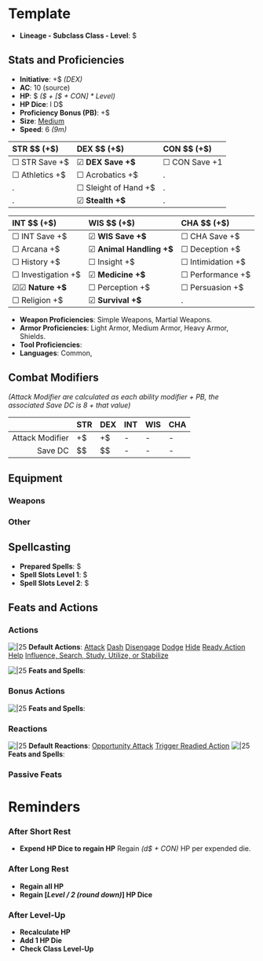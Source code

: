 # Template
- **Lineage - Subclass Class - Level**: $
## Stats and Proficiencies
- **Initiative**: +$ *(DEX)*
- **AC**: 10 (source)
- **HP**: $ *($ + [$ + CON] * Level)*
- **HP Dice**: l D$
- **Proficiency Bonus (PB)**: +$
- **Size**: [Medium](game_rules.md#advanced-rules#creature-sizes)
- **Speed**: 6 *(9m)*

| STR $$ (+$)         | DEX $$ (+$)              | CON $$ (+$)       |
| :----------------- | :----------------------- | :---------------- |
| ☐ STR Save +$      | ☑ **DEX Save +$**        | ☐ CON Save +1     |
| ☐ Athletics +$     | ☐ Acrobatics +$          | .                 |
| .                  | ☐ Sleight of Hand +$     | .                 |
| .                  | ☑ **Stealth +$**         | .                 |


| INT $$ (+$)            | WIS $$ (+$)              | CHA $$ (+$)           |
| :--------------------- | :----------------------- | :-------------------- |
| ☐ INT Save +$          | ☑ **WIS Save +$**        | ☐ CHA Save +$         |
| ☐ Arcana +$            | ☑ **Animal Handling +$** | ☐ Deception +$        |
| ☐ History +$           | ☐ Insight +$             | ☐ Intimidation +$     |
| ☐ Investigation +$     | ☑ **Medicine +$**        | ☐ Performance +$      |
| ☑☑ **Nature +$**       | ☐ Perception +$          | ☐ Persuasion +$       |
| ☐ Religion +$          | ☑ **Survival +$**        | .                     |

- **Weapon Proficiencies**: Simple Weapons, Martial Weapons.
- **Armor Proficiencies**: Light Armor, Medium Armor, Heavy Armor, Shields.
- **Tool Proficiencies**:
- **Languages**: Common,

## Combat Modifiers
*(Attack Modifier are calculated as each ability modifier + PB, the associated Save DC is 8 + that value)*

|                 | **STR** | **DEX** | **INT** | **WIS** | **CHA** |
| --------------: | :------ | :------ | :------ | :------ | :------ |
| Attack Modifier | +$      | +$      | -       | -       | -       |
| Save DC         | $$      | $$      | -       | -       | -       |

## Equipment
### Weapons
### Other


## Spellcasting
- **Prepared Spells**: $
- **Spell Slots Level 1**: $
- **Spell Slots Level 2**: $

## Feats and Actions
### Actions
![\|25](https://bg3.wiki/w/images/f/f2/Action_Icon.png) **Default Actions**:
  [Attack](game_rules.md#turn-based-play#attack)
  [Dash](game_rules.md#turn-based-play#dash)
  [Disengage](game_rules.md#turn-based-play#disengage)
  [Dodge](game_rules.md#turn-based-play#dodge)
  [Hide](game_rules.md#turn-based-play#hide)
  [Ready Action](game_rules.md#turn-based-play#ready-action)
  [Help](game_rules.md#turn-based-play#help)
  [Influence, Search, Study, Utilize, or Stabilize](game_rules.md#turn-based-play#influence-search-study-utilize-or-stabilize)

![\|25](https://bg3.wiki/w/images/f/f2/Action_Icon.png) **Feats and Spells**:


### Bonus Actions
![\|25](https://bg3.wiki/w/images/c/c9/Bonus_Action_Icon.png) **Feats and Spells**:

### Reactions
![\|25](https://bg3.wiki/w/images/c/c1/Reaction_Icon.png) **Default Reactions**:
  [Opportunity Attack](game_rules.md#turn-based-play#opportunity-attack)
  [Trigger Readied Action](game_rules.md#turn-based-play#trigger-readied-action)
![\|25](https://bg3.wiki/w/images/c/c1/Reaction_Icon.png) **Feats and Spells**:

### Passive Feats

# Reminders
### After Short Rest
- **Expend HP Dice to regain HP**
  Regain *(d$ + CON)* HP per expended die.

### After Long Rest
- **Regain all HP**
- **Regain [*Level / 2 (round down)*] HP Dice**

### After Level-Up
- **Recalculate HP**
- **Add 1 HP Die**
- **Check Class Level-Up**
